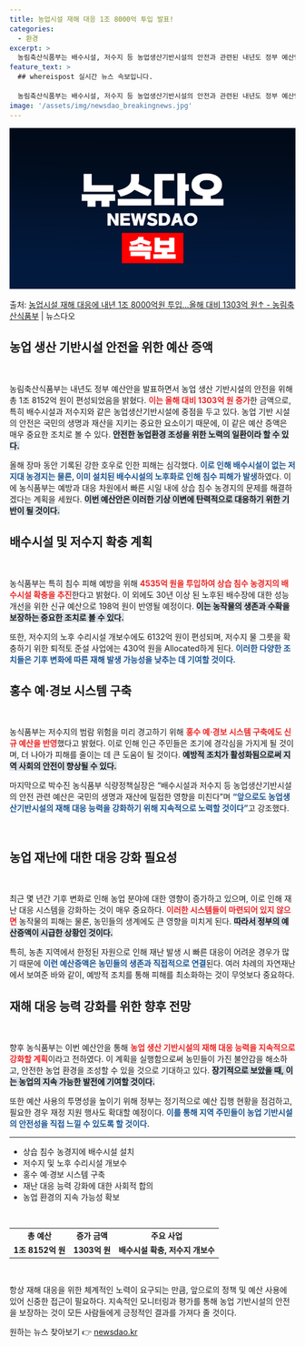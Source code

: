 ```yaml
---
title: 농업시설 재해 대응 1조 8000억 투입 발표!
categories:
  - 환경
excerpt: >
  농림축산식품부는 배수시설, 저수지 등 농업생산기반시설의 안전과 관련된 내년도 정부 예산안이 올해보다 1303…
feature_text: >
  ## whereispost 실시간 뉴스 속보입니다.

  농림축산식품부는 배수시설, 저수지 등 농업생산기반시설의 안전과 관련된 내년도 정부 예산안이 올해보다 1303…
image: '/assets/img/newsdao_breakingnews.jpg'
---
```


![뉴스다오 속보](/assets/img/newsdao_breakingnews.jpg)

<p>출처: <a href="https://newsdao.kr/1850" rel="dofollow">농업시설 재해 대응에 내년 1조 8000억원 투입…올해 대비 1303억 원↑ - 농림축산식품부</a> | 뉴스다오</p>

<h2 data-ke-size="size26">농업 생산 기반시설 안전을 위한 예산 증액</h2>

<p data-ke-size="size16">&nbsp;</p>

농림축산식품부는 내년도 정부 예산안을 발표하면서 농업 생산 기반시설의 안전을 위해 총 1조 8152억 원이 편성되었음을 밝혔다. <b><span style="color: #ee2323;">이는 올해 대비 1303억 원 증가</span></b>한 금액으로, 특히 배수시설과 저수지와 같은 농업생산기반시설에 중점을 두고 있다. 농업 기반 시설의 안전은 국민의 생명과 재산을 지키는 중요한 요소이기 때문에, 이 같은 예산 증액은 매우 중요한 조치로 볼 수 있다. <b><span style="background-color: #21538527;">안전한 농업환경 조성을 위한 노력의 일환이라 할 수 있다.</span></b> 

올해 장마 동안 기록된 강한 호우로 인한 피해는 심각했다. <b><span style="color: #1a5490;">이로 인해 배수시설이 없는 저지대 농경지는 물론, 이미 설치된 배수시설의 노후화로 인해 침수 피해가 발생</span></b>하였다. 이에 농식품부는 예방과 대응 차원에서 빠른 시일 내에 상습 침수 농경지의 문제를 해결하겠다는 계획을 세웠다. <b><span style="background-color: #21538527;">이번 예산안은 이러한 기상 이변에 탄력적으로 대응하기 위한 기반이 될 것이다.</span></b>

<h2 data-ke-size="size26">배수시설 및 저수지 확충 계획</h2>

<p data-ke-size="size16">&nbsp;</p>

농식품부는 특히 침수 피해 예방을 위해 <b><span style="color: #ee2323;">4535억 원을 투입하여 상습 침수 농경지의 배수시설 확충을 추진</span></b>한다고 밝혔다. 이 외에도 30년 이상 된 노후된 배수장에 대한 성능 개선을 위한 신규 예산으로 198억 원이 반영될 예정이다. <b><span style="background-color: #21538527;">이는 농작물의 생존과 수확을 보장하는 중요한 조치로 볼 수 있다.</span></b>

또한, 저수지의 노후 수리시설 개보수에도 6132억 원이 편성되며, 저수지 물 그릇을 확충하기 위한 퇴적토 준설 사업에는 430억 원을 Allocated하게 된다. <b><span style="color: #1a5490;">이러한 다양한 조치들은 기후 변화에 따른 재해 발생 가능성을 낮추는 데 기여할 것이다.</span></b> 

<h2 data-ke-size="size26">홍수 예·경보 시스템 구축</h2>

<p data-ke-size="size16">&nbsp;</p>

농식품부는 저수지의 범람 위험을 미리 경고하기 위해 <b><span style="color: #ee2323;">홍수 예·경보 시스템 구축에도 신규 예산을 반영</span></b>했다고 밝혔다. 이로 인해 인근 주민들은 조기에 경각심을 가지게 될 것이며, 더 나아가 피해를 줄이는 데 큰 도움이 될 것이다. <b><span style="background-color: #21538527;">예방적 조치가 활성화됨으로써 지역 사회의 안전이 향상될 수 있다.</span></b>

마지막으로 박수진 농식품부 식량정책실장은 “배수시설과 저수지 등 농업생산기반시설의 안전 관련 예산은 국민의 생명과 재산에 밀접한 영향을 미친다”며 <b><span style="color: #1a5490;">“앞으로도 농업생산기반시설의 재해 대응 능력을 강화하기 위해 지속적으로 노력할 것이다”</span></b>고 강조했다.

<p data-ke-size="size16">&nbsp;</p>

<h2 data-ke-size="size26">농업 재난에 대한 대응 강화 필요성</h2>

<p data-ke-size="size16">&nbsp;</p>

최근 몇 년간 기후 변화로 인해 농업 분야에 대한 영향이 증가하고 있으며, 이로 인해 재난 대응 시스템을 강화하는 것이 매우 중요하다. <b><span style="color: #ee2323;">이러한 시스템들이 마련되어 있지 않으면</span></b> 농작물의 피해는 물론, 농민들의 생계에도 큰 영향을 미치게 된다. <b><span style="background-color: #21538527;">따라서 정부의 예산증액이 시급한 상황인 것이다.</span></b> 

특히, 농촌 지역에서 한정된 자원으로 인해 재난 발생 시 빠른 대응이 어려운 경우가 많기 때문에 <b><span style="color: #1a5490;">이런 예산증액은 농민들의 생존과 직접적으로 연결</span></b>된다. 여러 차례의 자연재난에서 보여준 바와 같이, 예방적 조치를 통해 피해를 최소화하는 것이 무엇보다 중요하다.

<h2 data-ke-size="size26">재해 대응 능력 강화를 위한 향후 전망</h2>

<p data-ke-size="size16">&nbsp;</p>

향후 농식품부는 이번 예산안을 통해 <b><span style="color: #ee2323;">농업 생산 기반시설의 재해 대응 능력을 지속적으로 강화할 계획</span></b>이라고 전하였다. 이 계획을 실행함으로써 농민들이 가진 불안감을 해소하고, 안전한 농업 환경을 조성할 수 있을 것으로 기대하고 있다. <b><span style="background-color: #21538527;">장기적으로 보았을 때, 이는 농업의 지속 가능한 발전에 기여할 것이다.</span></b>

또한 예산 사용의 투명성을 높이기 위해 정부는 정기적으로 예산 집행 현황을 점검하고, 필요한 경우 재정 지원 행사도 확대할 예정이다. <b><span style="color: #1a5490;">이를 통해 지역 주민들이 농업 기반시설의 안전성을 직접 느낄 수 있도록 할 것이다.</span></b>

<hr>

<ul>
    <li>상습 침수 농경지에 배수시설 설치</li>
    <li>저수지 및 노후 수리시설 개보수</li>
    <li>홍수 예·경보 시스템 구축</li>
    <li>재난 대응 능력 강화에 대한 사회적 합의</li>
    <li>농업 환경의 지속 가능성 확보</li>
</ul>

<p data-ke-size="size16">&nbsp;</p>

<table style="width: 100%; text-align: center;">
    <tr>
        <td style="text-align: center; height: 17px;"><b>총 예산</b></td>
        <td style="text-align: center; height: 17px;"><b>증가 금액</b></td>
        <td style="text-align: center; height: 17px;"><b>주요 사업</b></td>
    </tr>
    <tr>
        <td style="text-align: center; height: 17px;"><b>1조 8152억 원</b></td>
        <td style="text-align: center; height: 17px;"><b>1303억 원</b></td>
        <td style="text-align: center; height: 17px;"><b>배수시설 확충, 저수지 개보수</b></td>
    </tr>
</table>

<p data-ke-size="size16">&nbsp;</p>

항상 재해 대응을 위한 체계적인 노력이 요구되는 만큼, 앞으로의 정책 및 예산 사용에 있어 신중한 접근이 필요하다. 지속적인 모니터링과 평가를 통해 농업 기반시설의 안전을 보장하는 것이 모든 사람들에게 긍정적인 결과를 가져다 줄 것이다. 

원하는 뉴스 찾아보기 👉 <a href="https://newsdao.kr" rel="dofollow">newsdao.kr</a>


